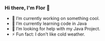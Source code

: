 ### Hi there, I'm Flor 👋

- 🔭 I’m currently working on something cool.
- 🌱 I’m currently learning code in Java
- 🤔 I’m looking for help with my Java Project.
- ⚡ Fun fact: I don't like cold weather.


